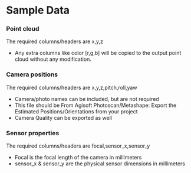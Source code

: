 # Sample Data

### Point cloud
The required columns/headers are x,y,z
 - Any extra columns like color [r,g,b] will be copied to the output point cloud without any modification.

### Camera positions
The required columns/headers are x,y,z,pitch,roll,yaw
 - Camera/photo names can be included, but are not required
 - This file should be From Agisoft Photoscan/Metashape: Export the Estimated Positions/Orientations from your project
 - Camera Quality can be exported as well

### Sensor properties
The required columns/headers are focal,sensor_x,sensor_y
 - Focal is the focal length of the camera in millimeters
 - sensor_x & sensor_y are the physical sensor dimensions in millimeters
